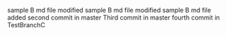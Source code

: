 sample B md file modified
sample B md file modified
sample B md file added
second commit in master
Third commit in master
fourth commit in TestBranchC
